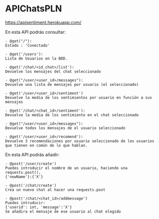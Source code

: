 # APIChatsPLN

https://apisentiment.herokuapp.com/

En esta API podrás consultar:

    - @get("/"):
    Estado : 'Conectado'

    - @get('/users'):
    Lista de Usuarios en la BDD.

    - @get('/chat/<id_chat>/list'):
    Devuelve los mensajes del chat seleccionado

    - @get("/user/<user_id>/messages"):
    Devuelve una lista de mensajes por usuario (el seleccionado)

    - @get('/user/<user_id>/sentiment')
    Devuelve la media de los sentimientos por usuario en función a sus mensajes

    - @get('/chat/<chat_id>/sentiment'):
    Devuelve la media de los sentimiento en el chat seleccionado

    - @get("/user/<user_id>/messages"):
    Devuelve todos los mensajes de el usuario seleccionado

    - @get('/user/<user_id>/recomend'):
    Devuelve 3 recomendaciones por usuario seleccionado de los usuarios que tienen en común de lo que hablan.

En esta API podrás añadir:

    - @post('/user/create')
    Puedes introducir el nombre de un usuario, haciendo una requests.post(), 
    {'newName'}:{'X'}

    - @post('/chat/create')
    Crea un nuevo chat al hacer una requests.post

    - @post('/chat/<chat_id>/addmessage')
    Puedes intruducir:
    {'userid': int, 'message':'X'}
    Se añadira el mensaje de ese usuario al chat elegido